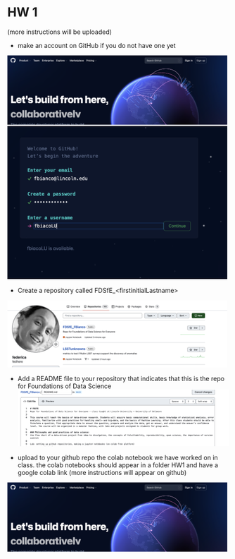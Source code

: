 # HW 1

(more instructions will be uploaded)

- make an account on GitHub if you do not have one yet
<img src="../imgs/Screen Shot 2022-08-30 at 2.45.43 PM.png" width=500>
<img src="../imgs/Screen Shot 2022-08-30 at 2.47.09 PM.png" width=500>


- Create a repository called FDSfE\_\<firstinitialLastname\>
<img src="../imgs/Screen Shot 2022-08-30 at 3.23.08 PM.png" width=500>

- Add a README file to your repository that indicates that this is the repo for Foundations of Data Science
  <img src="../imgs/Screen Shot 2022-08-30 at 3.22.39 PM.png" width=500>

- upload to your github repo the colab notebook we have worked on in class. the colab notebooks should appear in a folder HW1 and have a google colab link (more instructions will appear on github)
<img src="../imgs/Screen Shot 2022-08-30 at 2.45.43 PM.png" width=500>
